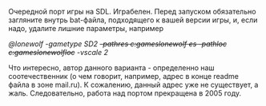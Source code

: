 Очередной порт игры на SDL. Играбелен. Перед запуском обязательно загляните внутрь bat-файла, подходящего к вашей версии игры, и, если надо, удалите лишние параметры, например

*@lonewolf -gametype SD2 ~~-pathres c:gameslonewolf es -pathloc c:gameslonewolfloc~~ \-vscale 2*

Что интересно, автор данного варианта - определенно наш соотечественник (о чем говорит, например, адрес в конце readme файла в зоне mail.ru). К сожалению, данный адрес уже не существует, а жаль. Следовательно, работа над портом прекращена в 2005 году.